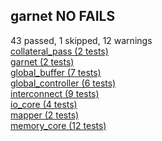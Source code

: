 ## garnet NO FAILS
43 passed, 1 skipped, 12 warnings<br/>
[collateral_pass (2 tests)](    https://github.com/StanfordAHA/garnet/tree/master/tests/test_collateral_pass)<br/>
[garnet (2 tests)](             https://github.com/StanfordAHA/garnet/tree/master/tests/test_garnet)<br/>
[global_buffer (7 tests)](      https://github.com/StanfordAHA/garnet/tree/master/tests/test_global_buffer)<br/>
[global_controller (6 tests)](  https://github.com/StanfordAHA/garnet/tree/master/tests/test_global_controller)<br/>
[interconnect (9 tests)](       https://github.com/StanfordAHA/garnet/tree/master/tests/test_interconnect)<br/>
[io_core (4 tests)](            https://github.com/StanfordAHA/garnet/tree/master/tests/test_io_core)<br/>
[mapper (2 tests)](             https://github.com/StanfordAHA/garnet/tree/master/tests/test_mapper)<br/>
[memory_core (12 tests)](       https://github.com/StanfordAHA/garnet/tree/master/tests/test_memory_core)<br/>
